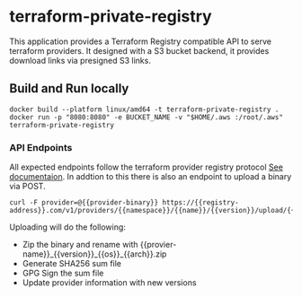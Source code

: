 # terraform-private-registry

This application provides a Terraform Registry compatible API to serve terraform providers. It designed with a S3 bucket backend, it provides download links via presigned S3 links.

## Build and Run locally

```shell
docker build --platform linux/amd64 -t terraform-private-registry .
docker run -p "8080:8080" -e BUCKET_NAME -v "$HOME/.aws :/root/.aws" terraform-private-registry
```

### API Endpoints

All expected endpoints follow the terraform provider registry protocol [See documentaion](https://developer.hashicorp.com/terraform/internals/provider-registry-protocol#service-discovery). In addtion to this there is also an endpoint to upload a binary via POST.

```shell
curl -F provider=@{{provider-binary}} https://{{registry-address}}.com/v1/providers/{{namespace}}/{{name}}/{{version}}/upload/{{os}}/{{arch}}
```

Uploading will do the following:
- Zip the binary and rename with {{provier-name}}\_{{version}}_{{os}}\_{{arch}}.zip
- Generate SHA256 sum file
- GPG Sign the sum file
- Update provider information with new versions